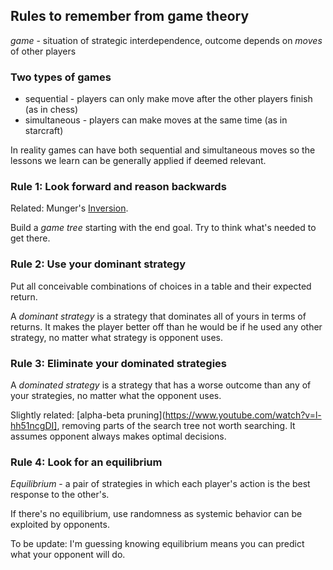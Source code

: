 ## Rules to remember from game theory

*game* - situation of strategic interdependence, outcome depends on *moves* of other players

### Two types of games
* sequential - players can only make move after the other players finish (as in chess)
* simultaneous - players can make moves at the same time (as in starcraft)

In reality games can have both sequential and simultaneous moves so the lessons we learn can be generally applied if deemed relevant.

### Rule 1: Look forward and reason backwards

Related: Munger's [Inversion](https://fs.blog/2013/10/inversion/).

Build a *game tree* starting with the end goal. Try to think what's needed to get there.

### Rule 2: Use your dominant strategy

Put all conceivable combinations of choices in a table and their expected return.

A *dominant strategy* is a strategy that dominates all of yours in terms of returns. It makes the player better off than he would be if he used any other strategy, no matter what strategy is opponent uses.

### Rule 3: Eliminate your dominated strategies

A *dominated strategy* is a strategy that has a worse outcome than any of your strategies, no matter what the opponent uses.

Slightly related: [alpha-beta pruning](https://www.youtube.com/watch?v=l-hh51ncgDI], removing parts of the search tree not worth searching. It assumes opponent always makes optimal decisions.

### Rule 4: Look for an equilibrium

*Equilibrium* - a pair of strategies in which each player's action is the best response to the other's.

If there's no equilibrium, use randomness as systemic behavior can be exploited by opponents.

To be update: I'm guessing knowing equilibrium means you can predict what your opponent will do. 
